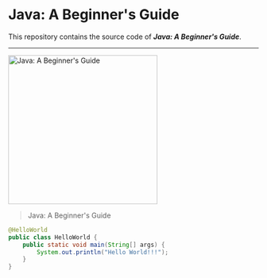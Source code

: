 # Java: A Beginner's Guide
This repository contains the source code of ___Java: A Beginner's Guide___.  

---

<img src="https://github.com/chioio/java_a-beginners-guide-code/row/master//images/java_a-beginners-guide.png" width="300" title="Java: A Beginner's Guide" alt="Java: A Beginner's Guide">

> Java: A Beginner's Guide  

```java
@HelloWorld
public class HelloWorld {
    public static void main(String[] args) {
        System.out.println("Hello World!!!");
    }
}
```




